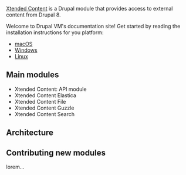 [Xtended Content](https://www.drupal.org/project/xtc) is a Drupal module that provides access to external content from Drupal 8.

Welcome to Drupal VM's documentation site! Get started by reading the installation instructions for you platform:

- [macOS](getting-started/installation-macos.md)
- [Windows](getting-started/installation-windows.md)
- [Linux](getting-started/installation-linux.md)

## Main modules

- Xtended Content: API module
- Xtended Content Elastica
- Xtended Content File
- Xtended Content Guzzle
- Xtended Content Search

## Architecture

## Contributing new modules

lorem...